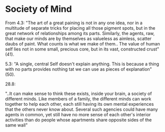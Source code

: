 # Society of Mind

From 4.3: "The art of a great paining is not in any one idea, nor in a multitude of separate tricks for placing all those pigment spots, but in the great network of relationships among its parts. Similarly, the agents, raw, that make our minds are by themselves as valueless as aimless, scatter daubs of paint. What counts is what we make of them.. The value of human self lies not in some small, precious core, but in its vast, constructed crust" (41).

5.3: "A single, central Self doesn't explain anything. This is because a thing with no parts provides nothing tat we can use as pieces of explanation" (50).

28.8:

"..It can make sense to think these exists, inside your brain, a society of different minds. Like members of a family, the different minds can work together to help each other, each still having its own mental experiences that the others never know about. Several such agencies could have many agents in common, yet still have no more sense of each other's interior activities than do people whose apartments share opposite sides of the same wall" 

